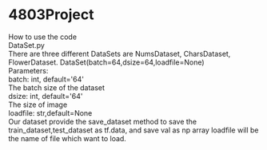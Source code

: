 # 4803Project
How to use the code<br>
DataSet.py <br>
There are three different DataSets are NumsDataset, CharsDataset, FlowerDataset. 
DataSet(batch=64,dsize=64,loadfile=None)<br>
Parameters:<br>
batch: int, default='64'<br>
The batch size of the dataset<br>
dsize: int, default='64'<br>
The size of image<br>
loadfile: str,default=None<br>
Our dataset provide the save_dataset method to save the train_dataset,test_dataset as tf.data, and save val as np array
loadfile will be the name of file which want to load.



